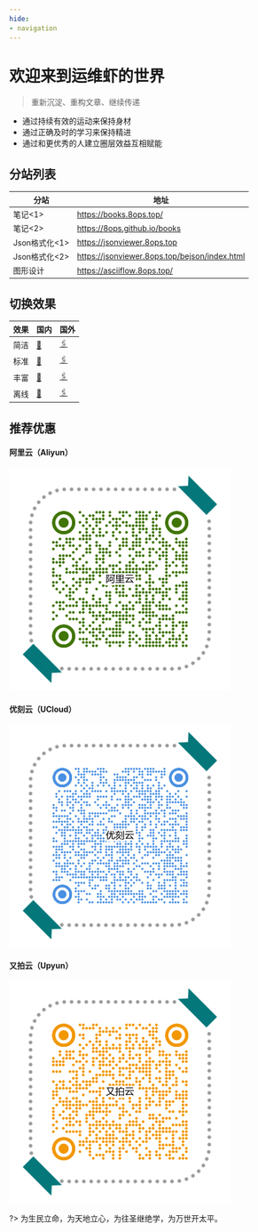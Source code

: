 ```yaml
---
hide:
- navigation
---
```


# 欢迎来到运维虾的世界 



> 重新沉淀、重构文章、继续传递

- 通过持续有效的运动来保持身材
- 通过正确及时的学习来保持精进
- 通过和更优秀的人建立圈层效益互相赋能



## 分站列表

| 分站                   | 地址                                            |
| ---------------------- | ----------------------------------------------- |
| 笔记<1>      | <https://books.8ops.top/>                       |
| 笔记<2>      | <https://8ops.github.io/books>                  |
| Json格式化<1> | <https://jsonviewer.8ops.top>                   |
| Json格式化<2> | <https://jsonviewer.8ops.top/bejson/index.html> |
| 图形设计        | <https://asciiflow.8ops.top/> |



## 切换效果

| 效果 | 国内                                            | 国外                                                  |
| ---- | ----------------------------------------------- | ----------------------------------------------------- |
| 简洁 | [🔗](https://books.8ops.top/index-simple.html)   | [🖇️](https://8ops.github.io/books/index-simple.html)   |
| 标准 | [🔗](https://books.8ops.top/index-standant.html) | [🖇️](https://8ops.github.io/books/index-standant.html) |
| 丰富 | [🔗](https://books.8ops.top/index-plus.html)     | [🖇️](https://8ops.github.io/books/index-plus.html)     |
| 离线 | [🔗](https://books.8ops.top/index-offline.html)  | [🖇️](https://8ops.github.io/books/index-offline.html)  |



## 推荐优惠

<!-- tabs:start -->

#### **阿里云（Aliyun）**

[![阿里云](images/invitation/aliyun.png ':size=300x300') ](https://www.aliyun.com/minisite/goods?userCode=2gmajzdu)

#### **优刻云（UCloud）**

[![优刻云](images/invitation/ucloud.png ':size=300x300') ](https://www.ucloud.cn/site/active/kuaijie.html?invitation_code=C1x1F199E882104)

#### **又拍云（Upyun）**

[![又拍云](images/invitation/upyun.png ':size=300x300')](https://console.upyun.com/register/?invite=HJikJr9NZ)

<!-- tabs:end -->



?> 为生民立命，为天地立心，为往圣继绝学，为万世开太平。

